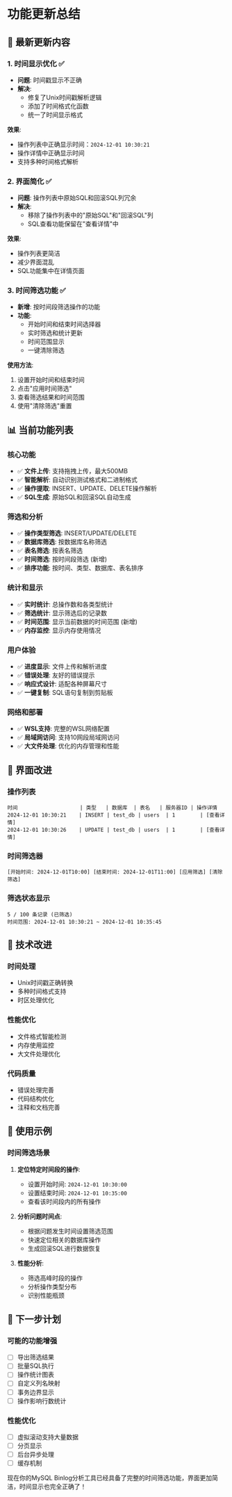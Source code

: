 # 功能更新总结

## 🎯 最新更新内容

### 1. 时间显示优化 ✅
- **问题**: 时间戳显示不正确
- **解决**: 
  - 修复了Unix时间戳解析逻辑
  - 添加了时间格式化函数
  - 统一了时间显示格式

**效果**:
- 操作列表中正确显示时间：`2024-12-01 10:30:21`
- 操作详情中正确显示时间
- 支持多种时间格式解析

### 2. 界面简化 ✅
- **问题**: 操作列表中原始SQL和回滚SQL列冗余
- **解决**: 
  - 移除了操作列表中的"原始SQL"和"回滚SQL"列
  - SQL查看功能保留在"查看详情"中

**效果**:
- 操作列表更简洁
- 减少界面混乱
- SQL功能集中在详情页面

### 3. 时间筛选功能 ✅
- **新增**: 按时间段筛选操作的功能
- **功能**:
  - 开始时间和结束时间选择器
  - 实时筛选和统计更新
  - 时间范围显示
  - 一键清除筛选

**使用方法**:
1. 设置开始时间和结束时间
2. 点击"应用时间筛选"
3. 查看筛选结果和时间范围
4. 使用"清除筛选"重置

## 📊 当前功能列表

### 核心功能
- ✅ **文件上传**: 支持拖拽上传，最大500MB
- ✅ **智能解析**: 自动识别测试格式和二进制格式
- ✅ **操作提取**: INSERT、UPDATE、DELETE操作解析
- ✅ **SQL生成**: 原始SQL和回滚SQL自动生成

### 筛选和分析
- ✅ **操作类型筛选**: INSERT/UPDATE/DELETE
- ✅ **数据库筛选**: 按数据库名称筛选
- ✅ **表名筛选**: 按表名筛选
- ✅ **时间筛选**: 按时间段筛选 (新增)
- ✅ **排序功能**: 按时间、类型、数据库、表名排序

### 统计和显示
- ✅ **实时统计**: 总操作数和各类型统计
- ✅ **筛选统计**: 显示筛选后的记录数
- ✅ **时间范围**: 显示当前数据的时间范围 (新增)
- ✅ **内存监控**: 显示内存使用情况

### 用户体验
- ✅ **进度显示**: 文件上传和解析进度
- ✅ **错误处理**: 友好的错误提示
- ✅ **响应式设计**: 适配各种屏幕尺寸
- ✅ **一键复制**: SQL语句复制到剪贴板

### 网络和部署
- ✅ **WSL支持**: 完整的WSL网络配置
- ✅ **局域网访问**: 支持10网段局域网访问
- ✅ **大文件处理**: 优化的内存管理和性能

## 🎨 界面改进

### 操作列表
```
时间                    | 类型   | 数据库  | 表名   | 服务器ID | 操作详情
2024-12-01 10:30:21    | INSERT | test_db | users  | 1        | [查看详情]
2024-12-01 10:30:26    | UPDATE | test_db | users  | 1        | [查看详情]
```

### 时间筛选器
```
[开始时间: 2024-12-01T10:00] [结束时间: 2024-12-01T11:00] [应用筛选] [清除筛选]
```

### 筛选状态显示
```
5 / 100 条记录 (已筛选)
时间范围: 2024-12-01 10:30:21 ~ 2024-12-01 10:35:45
```

## 🔧 技术改进

### 时间处理
- Unix时间戳正确转换
- 多种时间格式支持
- 时区处理优化

### 性能优化
- 文件格式智能检测
- 内存使用监控
- 大文件处理优化

### 代码质量
- 错误处理完善
- 代码结构优化
- 注释和文档完善

## 📝 使用示例

### 时间筛选场景
1. **定位特定时间段的操作**:
   - 设置开始时间: `2024-12-01 10:30:00`
   - 设置结束时间: `2024-12-01 10:35:00`
   - 查看该时间段内的所有操作

2. **分析问题时间点**:
   - 根据问题发生时间设置筛选范围
   - 快速定位相关的数据库操作
   - 生成回滚SQL进行数据恢复

3. **性能分析**:
   - 筛选高峰时段的操作
   - 分析操作类型分布
   - 识别性能瓶颈

## 🚀 下一步计划

### 可能的功能增强
- [ ] 导出筛选结果
- [ ] 批量SQL执行
- [ ] 操作统计图表
- [ ] 自定义列名映射
- [ ] 事务边界显示
- [ ] 操作影响行数统计

### 性能优化
- [ ] 虚拟滚动支持大量数据
- [ ] 分页显示
- [ ] 后台异步处理
- [ ] 缓存机制

现在你的MySQL Binlog分析工具已经具备了完整的时间筛选功能，界面更加简洁，时间显示也完全正确了！